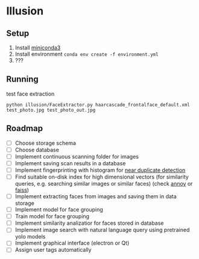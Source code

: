 # Illusion

## Setup

1. Install [miniconda3](https://docs.conda.io/en/latest/miniconda.html)
2. Install environment `conda env create -f environment.yml`
3. ???

## Running 

test face extraction

```
python illusion/FaceExtractor.py haarcascade_frontalface_default.xml test_photo.jpg test_photo_out.jpg
```

## Roadmap
- [ ] Choose storage schema
- [ ] Choose database
- [ ] Implement continuous scanning folder for images
- [ ] Implement saving scan results in a database
- [ ] Implement fingerprinting with histogram for [near duplicate detection](https://stackoverflow.com/questions/11541154/checking-images-for-similarity-with-opencv)
- [ ] Find suitable on-disk index for high dimensional vectors (for similarity queries, e.g. searching similar images or similar faces) (check [annoy](https://github.com/spotify/annoy) or [faiss](https://github.com/facebookresearch/faiss/wiki/Installing-Faiss))
- [ ] Implement extracting faces from images and saving them in data storage
- [ ] Implement model for face grouping
- [ ] Train model for face grouping
- [ ] Implement similarity analizatior for faces stored in database
- [ ] Implement image search with natural language query using pretrained yolo models
- [ ] Implement graphical interface (electron or Qt)
- [ ] Assign user tags automatically
